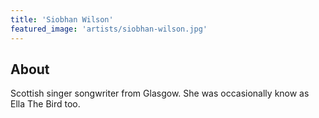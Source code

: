 ```yaml
---
title: 'Siobhan Wilson'
featured_image: 'artists/siobhan-wilson.jpg'
---
```


## About

Scottish singer songwriter from Glasgow. She was occasionally know as Ella The Bird too.
